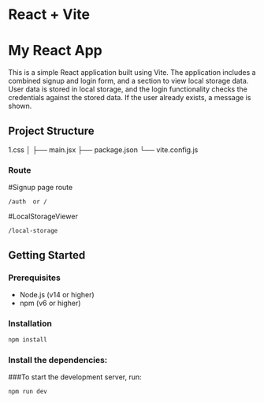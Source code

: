 
# React + Vite

# My React App

This is a simple React application built using Vite. The application includes a combined signup and login form, and a section to view local storage data. User data is stored in local storage, and the login functionality checks the credentials against the stored data. If the user already exists, a message is shown.

## Project Structure

1.css │ ├── main.jsx ├── package.json └── vite.config.js


### Route
 #Signup page route
```
/auth  or /
```
#LocalStorageViewer
```
/local-storage
```



## Getting Started

### Prerequisites

- Node.js (v14 or higher)
- npm (v6 or higher)

### Installation



```sh
npm install

```
### Install the dependencies:


###To start the development server, run:

````
npm run dev




